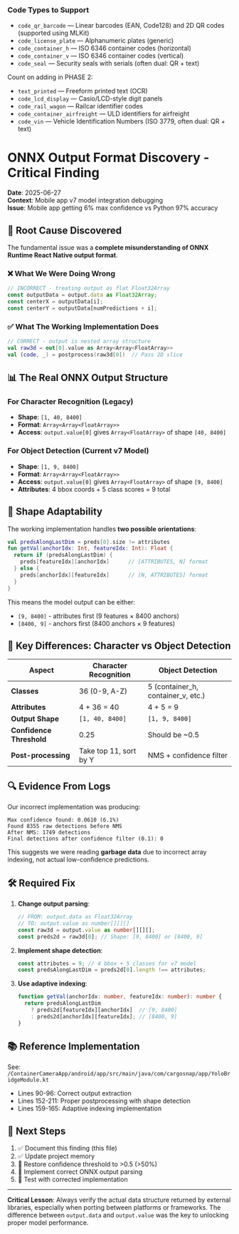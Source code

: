 

### Code Types to Support
- `code_qr_barcode` — Linear barcodes (EAN, Code128) and 2D QR codes (supported using MLKit)
- `code_license_plate` — Alphanumeric plates (generic)
- `code_container_h` — ISO 6346 container codes (horizontal)
- `code_container_v` — ISO 6346 container codes (vertical)
- `code_seal` — Security seals with serials (often dual: QR + text)

Count on adding in PHASE 2:
- `text_printed` — Freeform printed text (OCR)
- `code_lcd_display` — Casio/LCD-style digit panels
- `code_rail_wagon` — Railcar identifier codes
- `code_container_airfreight` — ULD identifiers for airfreight
- `code_vin` — Vehicle Identification Numbers (ISO 3779, often dual: QR + text)




# ONNX Output Format Discovery - Critical Finding

**Date**: 2025-06-27  
**Context**: Mobile app v7 model integration debugging  
**Issue**: Mobile app getting 6% max confidence vs Python 97% accuracy  

## 🚨 Root Cause Discovered

The fundamental issue was a **complete misunderstanding of ONNX Runtime React Native output format**.

### ❌ What We Were Doing Wrong

```typescript
// INCORRECT - treating output as flat Float32Array
const outputData = output.data as Float32Array;
const centerX = outputData[i];
const centerY = outputData[numPredictions + i];
```

### ✅ What The Working Implementation Does

```kotlin
// CORRECT - output is nested array structure
val raw3d = out[0].value as Array<Array<FloatArray>>
val (code, _) = postprocess(raw3d[0])  // Pass 2D slice
```

## 📊 The Real ONNX Output Structure

### For Character Recognition (Legacy)
- **Shape**: `[1, 40, 8400]`
- **Format**: `Array<Array<FloatArray>>`
- **Access**: `output.value[0]` gives `Array<FloatArray>` of shape `[40, 8400]`

### For Object Detection (Current v7 Model)
- **Shape**: `[1, 9, 8400]` 
- **Format**: `Array<Array<FloatArray>>`
- **Access**: `output.value[0]` gives `Array<FloatArray>` of shape `[9, 8400]`
- **Attributes**: 4 bbox coords + 5 class scores = 9 total

## 🔄 Shape Adaptability

The working implementation handles **two possible orientations**:

```kotlin
val predsAlongLastDim = preds[0].size != attributes
fun getVal(anchorIdx: Int, featureIdx: Int): Float {
  return if (predsAlongLastDim) {
    preds[featureIdx][anchorIdx]      // [ATTRIBUTES, N] format
  } else {
    preds[anchorIdx][featureIdx]      // [N, ATTRIBUTES] format  
  }
}
```

This means the model output can be either:
- `[9, 8400]` - attributes first (9 features × 8400 anchors)
- `[8400, 9]` - anchors first (8400 anchors × 9 features)

## 🎯 Key Differences: Character vs Object Detection

| Aspect | Character Recognition | Object Detection |
|--------|----------------------|------------------|
| **Classes** | 36 (0-9, A-Z) | 5 (container_h, container_v, etc.) |
| **Attributes** | 4 + 36 = 40 | 4 + 5 = 9 |
| **Output Shape** | `[1, 40, 8400]` | `[1, 9, 8400]` |
| **Confidence Threshold** | 0.25 | Should be ~0.5 |
| **Post-processing** | Take top 11, sort by Y | NMS + confidence filter |

## 🔍 Evidence From Logs

Our incorrect implementation was producing:
```
Max confidence found: 0.0610 (6.1%)
Found 8355 raw detections before NMS
After NMS: 1749 detections  
Final detections after confidence filter (0.1): 0
```

This suggests we were reading **garbage data** due to incorrect array indexing, not actual low-confidence predictions.

## 🛠️ Required Fix

1. **Change output parsing**:
   ```typescript
   // FROM: output.data as Float32Array
   // TO: output.value as number[][][]
   const raw3d = output.value as number[][][];
   const preds2d = raw3d[0]; // Shape: [9, 8400] or [8400, 9]
   ```

2. **Implement shape detection**:
   ```typescript
   const attributes = 9; // 4 bbox + 5 classes for v7 model
   const predsAlongLastDim = preds2d[0].length !== attributes;
   ```

3. **Use adaptive indexing**:
   ```typescript
   function getVal(anchorIdx: number, featureIdx: number): number {
     return predsAlongLastDim 
       ? preds2d[featureIdx][anchorIdx]  // [9, 8400]
       : preds2d[anchorIdx][featureIdx]; // [8400, 9]
   }
   ```

## 📚 Reference Implementation

See: `/ContainerCameraApp/android/app/src/main/java/com/cargosnap/app/YoloBridgeModule.kt`
- Lines 90-96: Correct output extraction
- Lines 152-211: Proper postprocessing with shape detection
- Lines 159-165: Adaptive indexing implementation

## 🎯 Next Steps

1. ✅ Document this finding (this file)
2. ✅ Update project memory 
3. 🔄 Restore confidence threshold to >0.5 (>50%)
4. 🔄 Implement correct ONNX output parsing
5. 🔄 Test with corrected implementation

---

**Critical Lesson**: Always verify the actual data structure returned by external libraries, especially when porting between platforms or frameworks. The difference between `output.data` and `output.value` was the key to unlocking proper model performance.